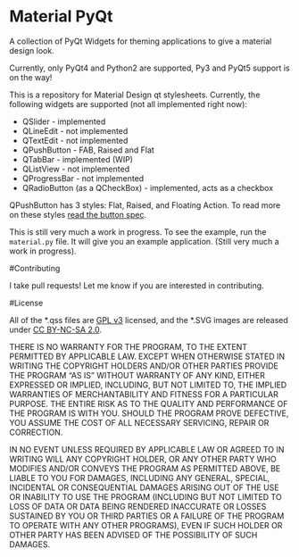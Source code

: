 # Material PyQt
A collection of PyQt Widgets for theming applications to give a material design look.

Currently, only PyQt4 and Python2 are supported, Py3 and PyQt5 support is on the way!

This is a repository for Material Design qt stylesheets. Currently, the following widgets are supported (not all implemented right now):

- QSlider - implemented
- QLineEdit - not implemented
- QTextEdit - not implemented
- QPushButton - FAB, Raised and Flat
- QTabBar - implemented (WIP)
- QListView - not implemented
- QProgressBar - not implemented
- QRadioButton (as a QCheckBox) - implemented, acts as a checkbox

QPushButton has 3 styles: Flat, Raised, and Floating Action. To read more on these styles [read the button spec](http://www.google.com/design/spec/components/buttons.html).

This is still very much a work in progress. To see the example, run the `material.py` file. It will give you an example application. (Still very much a work in progress).

#Contributing

I take pull requests! Let me know if you are interested in contributing.

#License

All of the *.qss files are [GPL v3](https://www.gnu.org/licenses/gpl-3.0.en.html) licensed, and the *.SVG images are released under [CC BY-NC-SA 2.0](https://creativecommons.org/licenses/by-nc-sa/2.0/).

THERE IS NO WARRANTY FOR THE PROGRAM, TO THE EXTENT PERMITTED BY APPLICABLE LAW. EXCEPT WHEN OTHERWISE STATED IN WRITING THE COPYRIGHT HOLDERS AND/OR OTHER PARTIES PROVIDE THE PROGRAM “AS IS” WITHOUT WARRANTY OF ANY KIND, EITHER EXPRESSED OR IMPLIED, INCLUDING, BUT NOT LIMITED TO, THE IMPLIED WARRANTIES OF MERCHANTABILITY AND FITNESS FOR A PARTICULAR PURPOSE. THE ENTIRE RISK AS TO THE QUALITY AND PERFORMANCE OF THE PROGRAM IS WITH YOU. SHOULD THE PROGRAM PROVE DEFECTIVE, YOU ASSUME THE COST OF ALL NECESSARY SERVICING, REPAIR OR CORRECTION.

IN NO EVENT UNLESS REQUIRED BY APPLICABLE LAW OR AGREED TO IN WRITING WILL ANY COPYRIGHT HOLDER, OR ANY OTHER PARTY WHO MODIFIES AND/OR CONVEYS THE PROGRAM AS PERMITTED ABOVE, BE LIABLE TO YOU FOR DAMAGES, INCLUDING ANY GENERAL, SPECIAL, INCIDENTAL OR CONSEQUENTIAL DAMAGES ARISING OUT OF THE USE OR INABILITY TO USE THE PROGRAM (INCLUDING BUT NOT LIMITED TO LOSS OF DATA OR DATA BEING RENDERED INACCURATE OR LOSSES SUSTAINED BY YOU OR THIRD PARTIES OR A FAILURE OF THE PROGRAM TO OPERATE WITH ANY OTHER PROGRAMS), EVEN IF SUCH HOLDER OR OTHER PARTY HAS BEEN ADVISED OF THE POSSIBILITY OF SUCH DAMAGES.
